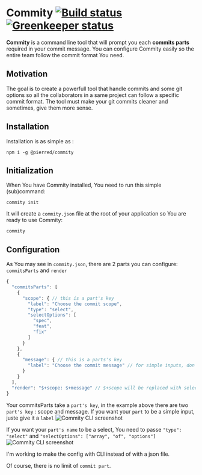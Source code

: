 # Commity [![Build status](https://travis-ci.org/PierreDemailly/commity.svg?branch=develop)](https://travis-ci.org/PierreDemailly/commity) [![Greenkeeper status](https://badges.greenkeeper.io/PierreDemailly/commity.svg)](https://greenkeeper.io/)

**Commity** is a command line tool that will prompt you each **commits parts** required in your commit message.
You can configure Commity easily so the entire team follow the commit format You need.

## Motivation

The goal is to create a powerfull tool that handle commits and some git options so all the collaborators in a same project can follow a specific commit format. The tool must make your git commits cleaner and sometimes, give them more sense.

## Installation
Installation is as simple as :

    npm i -g @pierred/commity

## Initialization
When You have Commity installed, You need to run this simple (sub)command:

    commity init
It will create a `commity.json` file at the root of your application so You are ready to use Commity:

    commity

## Configuration
As You may see in `commity.json`, there are 2 parts you can configure: `commitsParts` and `render`

```js
{
  "commitsParts": [
    {
      "scope": { // this is a part's key
        "label": "Choose the commit scope",
        "type": "select",
        "selectOptions": [
          "spec",
          "feat",
          "fix"
        ]
      }
    },
    {
      "message": { // this is a parts's key
        "label": "Choose the commit message" // for simple inputs, don't need type
      }
    }
  ],
  "render": "$+scope: $+message" // $+scope will be replaced with selected option (spec / feat / fix)
}
```

Your commitsParts take a `part's key`, in the example above there are two `part's key` : scope and message.
If you want your `part` to be a simple input, juste give it a `label`
![Commity CLI screenshot](https://i.ibb.co/br60mqX/Capture-d-e-cran-2019-12-03-a-19-26-43.png|width=50%|height=50%)

If you want your `part's name` to be a select, You need to passe `"type": "select"` and `"selectOptions": ["array", "of", "options"]` 
![Commity CLI screenshot](https://i.ibb.co/LgY9dR8/Capture-d-e-cran-2019-12-03-a-19-29-57.png|width=50%|height=50%)

I'm working to make the config with CLI instead of with a json file.

Of course, there is no limit of `commit part`.
